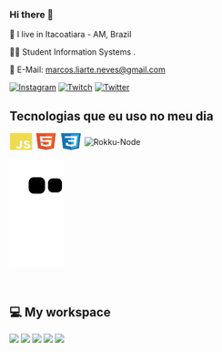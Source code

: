 ### Hi there 👋

🌆 I live in Itacoatiara - AM, Brazil

🧗‍♂️ Student Information Systems .

📧 E-Mail: marcos.liarte.neves@gmail.com

[![Instagram](https://img.shields.io/badge/Instagram-E4405F?style=for-the-badge&logo=instagram&logoColor=white)](https://www.instagram.com/marcosliarte/)
[![Twitch](https://img.shields.io/badge/Twitch-9146FF?style=for-the-badge&logo=twitch&logoColor=white)](https://www.twitch.tv/liarteee)
[![Twitter](https://img.shields.io/badge/Twitter-00BFFF?style=for-the-badge&logo=twitter&logoColor=white)](https://twitter.com/mliartee)



## Tecnologias que eu uso no meu dia

<div style="display: inline_block">
<img align="center" alt="Rokku-Js" height="30" width="40" src="https://raw.githubusercontent.com/devicons/devicon/master/icons/javascript/javascript-plain.svg">
  <img align="center" alt="Rokku-HTML" height="30" width="40" src="https://raw.githubusercontent.com/devicons/devicon/master/icons/html5/html5-original.svg">
  <img align="center" alt="Rokku-CSS" height="30" width="40" src="https://raw.githubusercontent.com/devicons/devicon/master/icons/css3/css3-original.svg">
  <img align="center" alt="Rokku-Node" height="30" width="40" src="https://raw.githubusercontent.com/devicons/devicon/master/icons/node/node.svg">
 

  ![Snake animation](https://github.com/rafaballerini/rafaballerini/blob/output/github-contribution-grid-snake.svg)
</div><br/>

## 💻 My workspace <br>

<div>
<img src="https://img.shields.io/badge/Dell_g15_5510-B0C4DE?style=for-the-badge&logo=dell&logoColor=white">
<img src="https://img.shields.io/badge/NVIDIA_GTX_1650-00FF7F?style=for-the-badge&logo=nvidia&logoColor=white">
<img src="https://img.shields.io/badge/Windows-0078D6?style=for-the-badge&logo=windows&logoColor=white">
<img src="https://img.shields.io/badge/Core_i5_10th-0072C5?style=for-the-badge&logo=intel&logoColor=white">
<img src="https://img.shields.io/badge/RAM_16GB-000000?style=for-the-badge&logo=hyperx&logocolor=FF0000">
</div>

